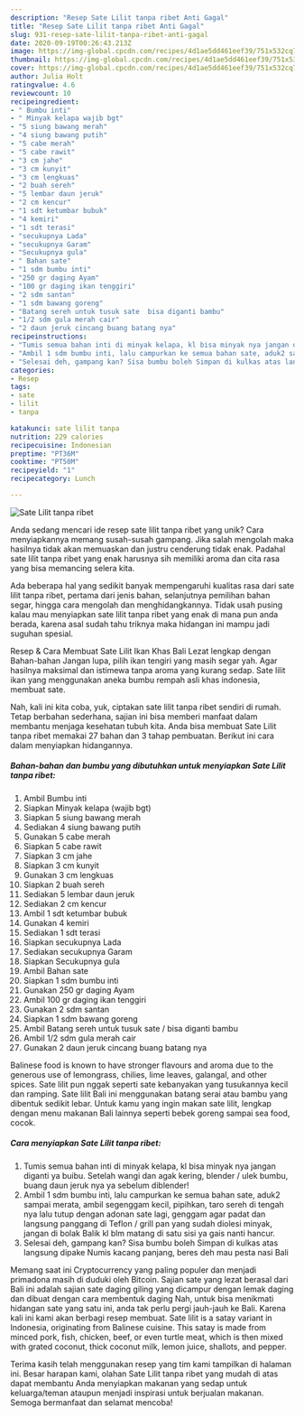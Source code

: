 ```yaml
---
description: "Resep Sate Lilit tanpa ribet Anti Gagal"
title: "Resep Sate Lilit tanpa ribet Anti Gagal"
slug: 931-resep-sate-lilit-tanpa-ribet-anti-gagal
date: 2020-09-19T00:26:43.213Z
image: https://img-global.cpcdn.com/recipes/4d1ae5dd461eef39/751x532cq70/sate-lilit-tanpa-ribet-foto-resep-utama.jpg
thumbnail: https://img-global.cpcdn.com/recipes/4d1ae5dd461eef39/751x532cq70/sate-lilit-tanpa-ribet-foto-resep-utama.jpg
cover: https://img-global.cpcdn.com/recipes/4d1ae5dd461eef39/751x532cq70/sate-lilit-tanpa-ribet-foto-resep-utama.jpg
author: Julia Holt
ratingvalue: 4.6
reviewcount: 10
recipeingredient:
- " Bumbu inti"
- " Minyak kelapa wajib bgt"
- "5 siung bawang merah"
- "4 siung bawang putih"
- "5 cabe merah"
- "5 cabe rawit"
- "3 cm jahe"
- "3 cm kunyit"
- "3 cm lengkuas"
- "2 buah sereh"
- "5 lembar daun jeruk"
- "2 cm kencur"
- "1 sdt ketumbar bubuk"
- "4 kemiri"
- "1 sdt terasi"
- "secukupnya Lada"
- "secukupnya Garam"
- "Secukupnya gula"
- " Bahan sate"
- "1 sdm bumbu inti"
- "250 gr daging Ayam"
- "100 gr daging ikan tenggiri"
- "2 sdm santan"
- "1 sdm bawang goreng"
- "Batang sereh untuk tusuk sate  bisa diganti bambu"
- "1/2 sdm gula merah cair"
- "2 daun jeruk cincang buang batang nya"
recipeinstructions:
- "Tumis semua bahan inti di minyak kelapa, kl bisa minyak nya jangan diganti ya buibu. Setelah wangi dan agak kering, blender / ulek bumbu, buang daun jeruk nya ya sebelum diblender!"
- "Ambil 1 sdm bumbu inti, lalu campurkan ke semua bahan sate, aduk2 sampai merata, ambil segenggam kecil, pipihkan, taro sereh di tengah nya lalu tutup dengan adonan sate lagi, genggam agar padat dan langsung panggang di Teflon / grill pan yang sudah diolesi minyak, jangan di bolak Balik kl blm matang di satu sisi ya gais nanti hancur."
- "Selesai deh, gampang kan? Sisa bumbu boleh Simpan di kulkas atas langsung dipake Numis kacang panjang, beres deh mau pesta nasi Bali"
categories:
- Resep
tags:
- sate
- lilit
- tanpa

katakunci: sate lilit tanpa 
nutrition: 229 calories
recipecuisine: Indonesian
preptime: "PT36M"
cooktime: "PT50M"
recipeyield: "1"
recipecategory: Lunch

---
```



![Sate Lilit tanpa ribet](https://img-global.cpcdn.com/recipes/4d1ae5dd461eef39/751x532cq70/sate-lilit-tanpa-ribet-foto-resep-utama.jpg)

Anda sedang mencari ide resep sate lilit tanpa ribet yang unik? Cara menyiapkannya memang susah-susah gampang. Jika salah mengolah maka hasilnya tidak akan memuaskan dan justru cenderung tidak enak. Padahal sate lilit tanpa ribet yang enak harusnya sih memiliki aroma dan cita rasa yang bisa memancing selera kita.

Ada beberapa hal yang sedikit banyak mempengaruhi kualitas rasa dari sate lilit tanpa ribet, pertama dari jenis bahan, selanjutnya pemilihan bahan segar, hingga cara mengolah dan menghidangkannya. Tidak usah pusing kalau mau menyiapkan sate lilit tanpa ribet yang enak di mana pun anda berada, karena asal sudah tahu triknya maka hidangan ini mampu jadi suguhan spesial.

Resep &amp; Cara Membuat Sate Lilit Ikan Khas Bali Lezat lengkap dengan Bahan-bahan Jangan lupa, pilih ikan tengiri yang masih segar yah. Agar hasilnya maksimal dan istimewa tanpa aroma yang kurang sedap. Sate lilit ikan yang menggunakan aneka bumbu rempah asli khas indonesia, membuat sate.


Nah, kali ini kita coba, yuk, ciptakan sate lilit tanpa ribet sendiri di rumah. Tetap berbahan sederhana, sajian ini bisa memberi manfaat dalam membantu menjaga kesehatan tubuh kita. Anda bisa membuat Sate Lilit tanpa ribet memakai 27 bahan dan 3 tahap pembuatan. Berikut ini cara dalam menyiapkan hidangannya.

<!--inarticleads1-->

##### Bahan-bahan dan bumbu yang dibutuhkan untuk menyiapkan Sate Lilit tanpa ribet:

1. Ambil  Bumbu inti
1. Siapkan  Minyak kelapa (wajib bgt)
1. Siapkan 5 siung bawang merah
1. Sediakan 4 siung bawang putih
1. Gunakan 5 cabe merah
1. Siapkan 5 cabe rawit
1. Siapkan 3 cm jahe
1. Siapkan 3 cm kunyit
1. Gunakan 3 cm lengkuas
1. Siapkan 2 buah sereh
1. Sediakan 5 lembar daun jeruk
1. Sediakan 2 cm kencur
1. Ambil 1 sdt ketumbar bubuk
1. Gunakan 4 kemiri
1. Sediakan 1 sdt terasi
1. Siapkan secukupnya Lada
1. Sediakan secukupnya Garam
1. Siapkan Secukupnya gula
1. Ambil  Bahan sate
1. Siapkan 1 sdm bumbu inti
1. Gunakan 250 gr daging Ayam
1. Ambil 100 gr daging ikan tenggiri
1. Gunakan 2 sdm santan
1. Siapkan 1 sdm bawang goreng
1. Ambil Batang sereh untuk tusuk sate / bisa diganti bambu
1. Ambil 1/2 sdm gula merah cair
1. Gunakan 2 daun jeruk cincang buang batang nya


Balinese food is known to have stronger flavours and aroma due to the generous use of lemongrass, chilies, lime leaves, galangal, and other spices. Sate lilit pun nggak seperti sate kebanyakan yang tusukannya kecil dan ramping. Sate lilit Bali ini menggunakan batang serai atau bambu yang dibentuk sedikit lebar. Untuk kamu yang ingin makan sate lilit, lengkap dengan menu makanan Bali lainnya seperti bebek goreng sampai sea food, cocok. 

<!--inarticleads2-->

##### Cara menyiapkan Sate Lilit tanpa ribet:

1. Tumis semua bahan inti di minyak kelapa, kl bisa minyak nya jangan diganti ya buibu. Setelah wangi dan agak kering, blender / ulek bumbu, buang daun jeruk nya ya sebelum diblender!
1. Ambil 1 sdm bumbu inti, lalu campurkan ke semua bahan sate, aduk2 sampai merata, ambil segenggam kecil, pipihkan, taro sereh di tengah nya lalu tutup dengan adonan sate lagi, genggam agar padat dan langsung panggang di Teflon / grill pan yang sudah diolesi minyak, jangan di bolak Balik kl blm matang di satu sisi ya gais nanti hancur.
1. Selesai deh, gampang kan? Sisa bumbu boleh Simpan di kulkas atas langsung dipake Numis kacang panjang, beres deh mau pesta nasi Bali


Memang saat ini Cryptocurrency yang paling populer dan menjadi primadona masih di duduki oleh Bitcoin. Sajian sate yang lezat berasal dari Bali ini adalah sajian sate daging giling yang dicampur dengan lemak daging dan dibuat dengan cara membentuk daging Nah, untuk bisa menikmati hidangan sate yang satu ini, anda tak perlu pergi jauh-jauh ke Bali. Karena kali ini kami akan berbagi resep membuat. Sate lilit is a satay variant in Indonesia, originating from Balinese cuisine. This satay is made from minced pork, fish, chicken, beef, or even turtle meat, which is then mixed with grated coconut, thick coconut milk, lemon juice, shallots, and pepper. 

Terima kasih telah menggunakan resep yang tim kami tampilkan di halaman ini. Besar harapan kami, olahan Sate Lilit tanpa ribet yang mudah di atas dapat membantu Anda menyiapkan makanan yang sedap untuk keluarga/teman ataupun menjadi inspirasi untuk berjualan makanan. Semoga bermanfaat dan selamat mencoba!
